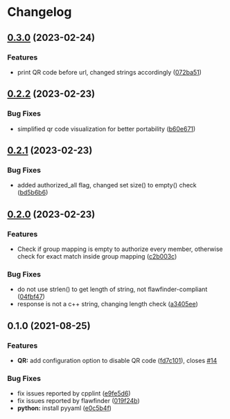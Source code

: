 # Changelog

## [0.3.0](https://github.com/mobimesh/pam_oauth2_device/compare/v0.2.2...v0.3.0) (2023-02-24)


### Features

* print QR code before url, changed strings accordingly ([072ba51](https://github.com/mobimesh/pam_oauth2_device/commit/072ba511584b7c80372cf5b648da08f154c24ee0))

## [0.2.2](https://github.com/mobimesh/pam_oauth2_device/compare/v0.2.1...v0.2.2) (2023-02-23)


### Bug Fixes

* simplified qr code visualization for better portability ([b60e671](https://github.com/mobimesh/pam_oauth2_device/commit/b60e671f3718c390f75e281d8f4e1c44f8e7aea7))

## [0.2.1](https://github.com/mobimesh/pam_oauth2_device/compare/v0.2.0...v0.2.1) (2023-02-23)


### Bug Fixes

* added authorized_all flag, changed set size() to empty() check ([bd5b6b6](https://github.com/mobimesh/pam_oauth2_device/commit/bd5b6b646eb3e15d45c31d3ba5e1097a24085668))

## [0.2.0](https://github.com/mobimesh/pam_oauth2_device/compare/v0.1.1...v0.2.0) (2023-02-23)


### Features

* Check if group mapping is empty to authorize every member, otherwise check for exact match inside group mapping ([c2b003c](https://github.com/mobimesh/pam_oauth2_device/commit/c2b003c489f028618254e0bcb4382c241821ed04))


### Bug Fixes

* do not use strlen() to get length of string, not flawfinder-compliant ([04fbf47](https://github.com/mobimesh/pam_oauth2_device/commit/04fbf4773ce61cd6eed743284e55cdbe3a447384))
* response is not a c++ string, changing length check ([a3405ee](https://github.com/mobimesh/pam_oauth2_device/commit/a3405ee068bd82306c8d5e3d2906f6db79998eb1))

## 0.1.0 (2021-08-25)


### Features

* **QR:** add configuration option to disable QR code ([fd7c101](https://www.github.com/ICS-MU/pam_oauth2_device/commit/fd7c101e397df09932223f8b9f1de500c9ec3cf2)), closes [#14](https://www.github.com/ICS-MU/pam_oauth2_device/issues/14)


### Bug Fixes

* fix issues reported by cpplint ([e9fe5d6](https://www.github.com/ICS-MU/pam_oauth2_device/commit/e9fe5d6cfdf2f7ac035c0f124abb5b399cb09fee))
* fix issues reported by flawfinder ([019f24b](https://www.github.com/ICS-MU/pam_oauth2_device/commit/019f24b6d720953ec9d60348528cd28676a33f55))
* **python:** install pyyaml ([e0c5b4f](https://www.github.com/ICS-MU/pam_oauth2_device/commit/e0c5b4f3ccc67f83c9cfd623eda055e284e1d4e2))

